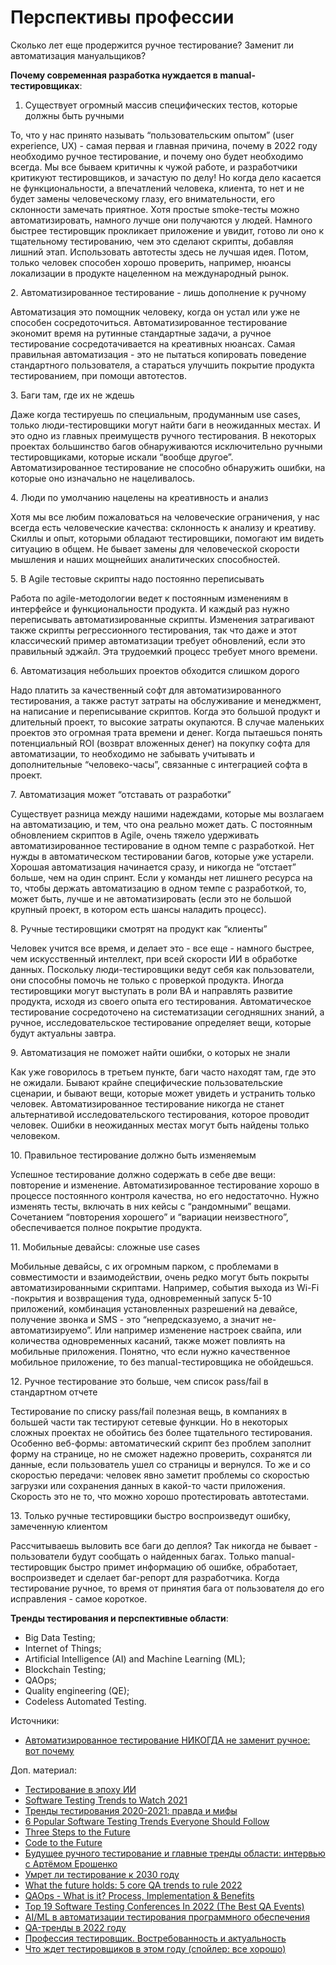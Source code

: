 # Перспективы профессии

Сколько лет еще продержится ручное тестирование? Заменит ли автоматизация мануальщиков?

**Почему современная разработка нуждается в manual-тестировщиках**:

1. Существует огромный массив специфических тестов, которые должны быть ручными

То, что у нас принято называть “пользовательским опытом” (user experience, UX) - самая первая и главная причина, почему в 2022 году необходимо ручное тестирование, и почему оно будет необходимо всегда. Мы все бываем критичны к чужой работе, и разработчики критикуют тестировщиков, и зачастую по делу! Но когда дело касается не функциональности, а впечатлений человека, клиента, то нет и не будет замены человеческому глазу, его внимательности, его склонности замечать приятное. Хотя простые smoke-тесты можно автоматизировать, намного лучше они получаются у людей. Намного быстрее тестировщик прокликает приложение и увидит, готово ли оно к тщательному тестированию, чем это сделают скрипты, добавляя лишний этап. Использовать автотесты здесь не лучшая идея. Потом, только человек способен хорошо проверить, например, нюансы локализации в продукте нацеленном на международный рынок.

2\. Автоматизированное тестирование - лишь дополнение к ручному

Автоматизация это помощник человеку, когда он устал или уже не способен сосредоточиться. Автоматизированное тестирование экономит время на рутинные стандартные задачи, а ручное тестирование сосредотачивается на креативных нюансах. Самая правильная автоматизация - это не пытаться копировать поведение стандартного пользователя, а стараться улучшить покрытие продукта тестированием, при помощи автотестов.

3\. Баги там, где их не ждешь

Даже когда тестируешь по специальным, продуманным use cases, только люди-тестировщики могут найти баги в неожиданных местах. И это одно из главных преимуществ ручного тестирования. В некоторых проектах большинство багов обнаруживаются исключительно ручными тестировщиками, которые искали “вообще другое”. Автоматизированное тестирование не способно обнаружить ошибки, на которые оно изначально не нацеливалось.

4\. Люди по умолчанию нацелены на креативность и анализ

Хотя мы все любим пожаловаться на человеческие ограничения, у нас всегда есть человеческие качества: склонность к анализу и креативу. Скиллы и опыт, которыми обладают тестировщики, помогают им видеть ситуацию в общем. Не бывает замены для человеческой скорости мышления и наших мощнейших аналитических способностей.

5\. В Agile тестовые скрипты надо постоянно переписывать

Работа по agile-методологии ведет к постоянным изменениям в интерфейсе и функциональности продукта. И каждый раз нужно переписывать автоматизированные скрипты. Изменения затрагивают также скрипты регрессионного тестирования, так что даже и этот классический пример автоматизации требует обновлений, если это правильный эджайл. Эта трудоемкий процесс требует много времени.

6\. Автоматизация небольших проектов обходится слишком дорого

Надо платить за качественный софт для автоматизированного тестирования, а также растут затраты на обслуживание и менеджмент, на написание и переписывание скриптов. Когда это большой продукт и длительный проект, то высокие затраты окупаются. В случае маленьких проектов это огромная трата времени и денег. Когда пытаешься понять потенциальный ROI (возврат вложенных денег) на покупку софта для автоматизации, то необходимо не забывать учитывать и дополнительные “человеко-часы”, связанные с интеграцией софта в проект.

7\. Автоматизация может “отставать от разработки”

Существует разница между нашими надеждами, которые мы возлагаем на автоматизацию, и тем, что она реально может дать. С постоянным обновлением скриптов в Agile, очень тяжело удерживать автоматизированное тестирование в одном темпе с разработкой. Нет нужды в автоматическом тестировании багов, которые уже устарели. Хорошая автоматизация начинается сразу, и никогда не “отстает” больше, чем на один спринт. Если у команды нет лишнего ресурса на то, чтобы держать автоматизацию в одном темпе с разработкой, то, может быть, лучше и не автоматизировать (если это не большой крупный проект, в котором есть шансы наладить процесс).

8\. Ручные тестировщики смотрят на продукт как “клиенты”

Человек учится все время, и делает это - все еще - намного быстрее, чем искусственный интеллект, при всей скорости ИИ в обработке данных. Поскольку люди-тестировщики ведут себя как пользователи, они способны помочь не только с проверкой продукта. Иногда тестировщики могут выступать в роли BA и направлять развитие продукта, исходя из своего опыта его тестирования. Автоматическое тестирование сосредоточено на систематизации сегодняшних знаний, а ручное, исследовательское тестирование определяет вещи, которые будут актуальны завтра.

9\. Автоматизация не поможет найти ошибки, о которых не знали

Как уже говорилось в третьем пункте, баги часто находят там, где это не ожидали. Бывают крайне специфические пользовательские сценарии, и бывают вещи, которые может увидеть и устранить только человек. Автоматизированное тестирование никогда не станет альтернативой исследовательского тестирования, которое проводит человек. Ошибки в неожиданных местах могут быть найдены только человеком.

10\. Правильное тестирование должно быть изменяемым

Успешное тестирование должно содержать в себе две вещи: повторение и изменение. Автоматизированное тестирование хорошо в процессе постоянного контроля качества, но его недостаточно. Нужно изменять тесты, включать в них кейсы с “рандомными” вещами. Сочетанием “повторения хорошего” и “вариации неизвестного”, обеспечивается полное покрытие продукта.

11\. Мобильные девайсы: сложные use cases

Мобильные девайсы, с их огромным парком, с проблемами в совместимости и взаимодействии, очень редко могут быть покрыты автоматизированными скриптами. Например, события выхода из Wi-Fi -покрытия и возвращения туда, одновременный запуск 5-10 приложений, комбинация установленных разрешений на девайсе, получение звонка и SMS - это “непредсказуемо, а значит не-автоматизируемо”. Или например изменение настроек свайпа, или количества одновременных касаний, также может повлиять на мобильные приложения. Понятно, что если нужно качественное мобильное приложение, то без manual-тестировщика не обойдешься.

12\. Ручное тестирование это больше, чем список pass/fail в стандартном отчете

Тестирование по списку pass/fail полезная вещь, в компаниях в большей части так тестируют сетевые функции. Но в некоторых сложных проектах не обойтись без более тщательного тестирования. Особенно веб-формы: автоматический скрипт без проблем заполнит форму на странице, но не сможет надежно проверить, сохранятся ли данные, если пользователь ушел со страницы и вернулся. То же и со скоростью передачи: человек явно заметит проблемы со скоростью загрузки или сохранения данных в какой-то части приложения. Скорость это не то, что можно хорошо протестировать автотестами.

13\. Только ручные тестировщики быстро воспроизведут ошибку, замеченную клиентом

Рассчитываешь выловить все баги до деплоя? Так никогда не бывает - пользователи будут сообщать о найденных багах. Только manual-тестировщик быстро примет информацию об ошибке, обработает, воспроизведет и сделает баг-репорт для разработчика. Когда тестирование ручное, то время от принятия бага от пользователя до его исправления - самое короткое.

**Тренды тестирования и перспективные области**:

* Big Data Testing;
* Internet of Things;
* Artificial Intelligence (AI) and Machine Learning (ML);
* Blockchain Testing;
* QAOps;
* Quality engineering (QE);
* Codeless Automated Testing.

Источники:

* [Автоматизированное тестирование НИКОГДА не заменит ручное: вот почему](https://testengineer.ru/ruchnoe-testirovanie-budet-zhit/)

Доп. материал:

* [Тестирование в эпоху ИИ](https://habr.com/ru/company/jugru/blog/541334/)
* [Software Testing Trends to Watch 2021](https://hackernoon.com/software-testing-trends-to-watch-2021-733y33ue)
* [Тренды тестирования 2020-2021: правда и мифы](https://habr.com/ru/post/562842/)
* [6 Popular Software Testing Trends Everyone Should Follow](https://hackernoon.com/6-popular-software-testing-trends-everyone-should-follow)
* [Three Steps to the Future](https://www.ben-evans.com/presentations)
* [Code to the Future](https://hackernoon.com/code-to-the-future)
* [Будущее ручного тестирование и главные тренды области: интервью с Артёмом Ерошенко](https://habr.com/ru/company/dins/blog/591317/)
* [Умрет ли тестирование к 2030 году](https://www.youtube.com/https://youtube.com/watch?v=tZpoGVPkYiE)
* [What the future holds: 5 core QA trends to rule 2022](https://hackernoon.com/what-the-future-holds-5-core-qa-trends-to-rule-2022)
* [QAOps - What is it? Process, Implementation & Benefits](https://www.softwaretestingmaterial.com/qaops/)
* [Top 19 Software Testing Conferences In 2022 (The Best QA Events)](https://www.softwaretestinghelp.com/software-testing-conferences/)
* [AI/ML в автоматизации тестирования программного обеспечения](https://habr.com/ru/post/648621/)
* [QA-тренды в 2022 году](https://telegra.ph/QA-trendy-v-2022-godu-02-03-2)
* [Профессия тестировщик. Востребованность и актуальность](https://www.youtube.com/https://youtube.com/watch?v=d1t6VzZ6xqM)
* [Что ждет тестировщиков в этом году (спойлер: все хорошо)](https://testengineer.ru/chto-zhdet-testirovshchikov-v-ehtom-godu/)
